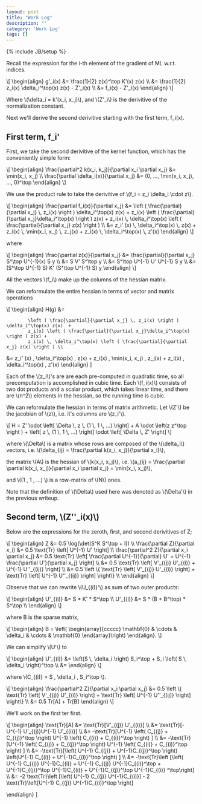 ```yaml
---
layout: post
title: "Work Log"
description: ""
category: 'Work Log'
tags: []
---
```

{% include JB/setup %}

Recall  the expression for the i-th element of the gradient of ML w.r.t. indices.

<div>
\[
\begin{align}
g'_i(x) &= \frac{1}{2} z(x)^\top K'(x) z(x) \\
        &= \frac{1}{2} z_i(x) \delta_i^\top(x) z(x) - Z'_i(x) \\
        &= f_i(x) - Z'_i(x)
\end{align}
\]
</div>

Where \\(\delta_i = k'(x_i, x_j)\\), and \\(Z'_i\\) is the derivitive of the normalization constant.

    


Next we'll derive the second derivitive starting with the first term, f_i(x).

First term, f_i'
------------------

First, we take the second derivitive of the kernel function, which has the conveniently simple form:

<div>
\[
\begin{align}
\frac{\partial^2 k(x_i, k_j)}{\partial x_i \partial x_j} &= \min(x_i, x_j) \\
\frac{\partial \delta_i(x)}{\partial x_j} &= (0, ..., \min(x_i, x_j), ..., 0)^\top
\end{align}
\]
</div>

We use the product rule to take the derivitive of \\(f_i = z_i \delta_i \cdot  z\\).

<div>
\[
\begin{align}
\frac{\partial f_i(x)}{\partial x_j} &=
            \left ( \frac{\partial}{\partial x_j} \, z_i(x) \right ) \delta_i^\top(x) z(x)  +
            z_i(x) \left ( \frac{\partial}{\partial x_j}\delta_i^\top(x) \right ) z(x) +
            z_i(x) \, \delta_i^\top(x) \left ( \frac{\partial}{\partial x_j} z(x) \right ) \\
&=
            z_i' (x) \, \delta_i^\top(x) \, z(x)  +
            z_i(x) \, \min(x_i, x_j) \, z_j(x) + 
            z_i(x) \, \delta_i^\top(x) \, z'(x)
\end{align}
\]
</div>

where 

<div>
\[
\begin{align}
\frac{\partial z(x)}{\partial x_j} &= \frac{\partial}{\partial x_j} S^\top U^{-1}(x) S y \\
        &= S V' S^\top y \\
        &= S^\top U^{-1} U' U^{-1} S y \\
        &= (S^\top U^{-1} S) K' (S^\top U^{-1} S) y
\end{align}
\]
</div>

All the vectors \\(f_i\\) make up the columns of the hessian matrix.

We can reformulate the entire hessian in terms of vector and matrix operations

<div>
\[
\begin{align}
H(g) &=
            
            \left ( \frac{\partial}{\partial x_j} \, z_i(x) \right ) \delta_i^\top(x) z(x)  +
            z_i(x) \left ( \frac{\partial}{\partial x_j}\delta_i^\top(x) \right ) z(x) +
            z_i(x) \, \delta_i^\top(x) \left ( \frac{\partial}{\partial x_j} z(x) \right ) \\
&=
            z_i' (x) \, \delta_i^\top(x) \, z(x)  +
            z_i(x) \, \min(x_i, x_j) \, z_j(x) + 
            z_i(x) \, \delta_i^\top(x) \, z'(x)
\end{align}
\]
</div>


Each of the \\(z_i\\)'s are are each pre-computed in quadratic time, so all precomputation is accomplished in cubic time.  Each \\(f_i(x)\\) consists of two dot products and a scalar product, which takes linear time, and there are \\(n^2\\) elements in the hessian, so the running time is cubic.

We can reformulate the hessian in terms of matrix arithmetic.  Let \\(Z'\\) be the jacobian of \\(z\\), i.e. it's columns are \\(z_i'\\).  

<div>
\[
H = Z' \odot \left[ \Delta \, z \, (1 \, 1 \, ...) \right] + A \odot \left(z z^\top \right ) + \left[ z \, (1 \, 1 \, ...) \right] \odot \left[ \Delta \, Z' \right]
\]
</div>

where \\(\Delta\\) is a matrix whose rows are composed of the \\(\delta_i\\) vectors, i.e. \\(\delta_{ij} = \frac{\partial k(x_i, x_j)}{\partial x_i}\\), 
      
the matrix \\(A\\) is the hessian of \\(k(x_i, x_j)\\), i.e. \\(a_{ij} = \frac{\partial \partial k(x_i, x_j)}{\partial x_i \partial x_j} = \min(x_i, x_j)\\),

and \\((1 \, 1 \, ...) \\) is a row-matrix of \\(N\\) ones.

Note that the definition of \\(\Delta\\) used here was denoted as \\(\Delta'\\) in the previous writeup.

Second term, \\(Z''_i(x)\\)
------------------------

Below are the expressions for the zeroth, first, and second derivitives of Z;

<div>
\[
\begin{align}
Z &= 0.5 \log(\det(S^K S^\top + I)) \\
\frac{\partial Z}{\partial x_i} &= 0.5 \text{Tr} \left[ U^{-1} U' \right] \\
\frac{\partial^2 Z}{\partial x_i \partial x_j} &= 0.5 \text{Tr} \left[ \frac{\partial U^{-1}}{\partial} U' + U^{-1} \frac{\partial U'}{\partial x_j} \right] \\
        &= 0.5 \text{Tr} \left[ V'_{(j)} U'_{(i)} + U^{-1} U''_{(ij)} \right] \\
        &= 0.5 \left \{ \text{Tr} \left[ V'_{(j)} U'_{(i)} \right] + \text{Tr} \left[ U^{-1} U''_{(ij)} \right] \right\} \\
\end{align}
\]
</div>

Observe that we can rewrite \\(U_{(i)}'\\) as sum of two outer products:

<div>
\[
\begin{align}
U'_{(i)} &= S * K' * S^\top \\
U'_{(i)} &= S * (B + B^\top) * S^\top \\
\end{align}
\]
</div>

where B is the sparse matrix,

<div>
\[
\begin{align}
B = \left( \begin{array}{ccccc}
        \mathbf{0} & \cdots & \delta_i & \cdots & \mathbf{0}
    \end{array}\right)
\end{align}.
\]
</div>

We can simplify \\(U'\\) to

<div>
\[
\begin{align}
U'_{(i)} &= \left(S \, \delta_i \right) S_i^\top  + S_i \left( S \, \delta_i \right)^\top \\
         &= 
\end{align}
\]
</div>

where \\(C_{(i)} = S \, \delta_i \, S_i^\top \\).

<div>
\[
\begin{align}
\frac{\partial^2 Z}{\partial x_i \partial x_j} &= 
        0.5 \left \{ \text{Tr} \left[ V'_{(j)} U'_{(i)} \right] + \text{Tr} \left[ U^{-1} U''_{(ij)} \right] \right\} \\
            &= 0.5 Tr[A] + Tr[B]
\end{align}
\]
</div>

We'll work on the first ter first.


<div>
\[
\begin{align}
    \text{Tr}[A] &= \text{Tr}[V'_{(j)} U'_{(i)}] \\
          &= \text{Tr}[-U^{-1} U'_{(j)}U^{-1} U'_{(i)}] \\
          &= -\text{Tr}[U^{-1} \left( C_{(j)} + C_{(j)}^\top \right) U^{-1} \left( C_{(i)} + C_{(i)}^\top \right) ] \\
          &= -\text{Tr}[U^{-1} \left( C_{(j)} + C_{(j)}^\top \right) U^{-1} \left( C_{(i)} + C_{(i)}^\top \right) ] \\
          &= -\text{Tr}[\left( U^{-1}  C_{(j)} + U^{-1}C_{(j)}^\top \right) \left(U^{-1}  C_{(i)} + U^{-1}C_{(i)}^\top \right) ] \\
          &= -\text{Tr}\left [\left( U^{-1}  C_{(j)} U^{-1}C_{(i)} + U^{-1}  C_{(j)} U^{-1}C_{(i)}^\top + U^{-1}C_{(j)}^\top U^{-1}C_{(i)} + U^{-1}C_{(j)}^\top U^{-1}C_{(i)} ^\top\right] \\
          &= -2 \text{Tr}\left [\left( U^{-1}  C_{(j)} U^{-1}C_{(i)}]  - 2 \text{Tr}\left[U^{-1} C_{(j)} U^{-1}C_{(i)}^\top \right]

\end{align}
\]
</div>

